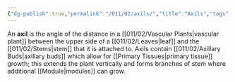 ```yaml
---
{"dg-publish":true,"permalink":"/011/02/axils/","title":"Axils","tags":["BIOL412"],"created":"2024-09-26T13:45:04.068-07:00","updated":"2024-09-26T15:03:27.980-07:00"}
---
```


An **axil** is the angle of the distance in a [[011/02/Vascular Plants\|vascular plant]] between the upper side of a [[011/02/Leaves\|leaf]] and the [[011/02/Stems\|stem]] that it is attached to. Axils contain [[011/02/Axillary Buds\|axillary buds]] which allow for [[Primary Tissues\|primary tissue]] growth; this extends the plant vertically and forms branches of stem where additional [[Module\|modules]] can grow.